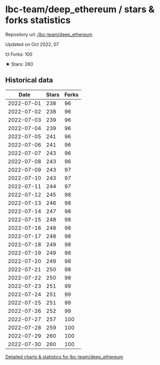# lbc-team/deep_ethereum / stars & forks statistics

Repository url: [/lbc-team/deep_ethereum](https://github.com/lbc-team/deep_ethereum)

Updated on Oct 2022, 07

☋ Forks: 100

★ Stars: 260

## Historical data
| Date | Stars | Forks |
|------|-------|-------|
| 2022-07-01 | 238 | 96 | 
| 2022-07-02 | 238 | 96 | 
| 2022-07-03 | 239 | 96 | 
| 2022-07-04 | 239 | 96 | 
| 2022-07-05 | 241 | 96 | 
| 2022-07-06 | 241 | 96 | 
| 2022-07-07 | 243 | 96 | 
| 2022-07-08 | 243 | 96 | 
| 2022-07-09 | 243 | 97 | 
| 2022-07-10 | 243 | 97 | 
| 2022-07-11 | 244 | 97 | 
| 2022-07-12 | 245 | 98 | 
| 2022-07-13 | 246 | 98 | 
| 2022-07-14 | 247 | 98 | 
| 2022-07-15 | 248 | 98 | 
| 2022-07-16 | 248 | 98 | 
| 2022-07-17 | 248 | 98 | 
| 2022-07-18 | 249 | 98 | 
| 2022-07-19 | 249 | 98 | 
| 2022-07-20 | 249 | 98 | 
| 2022-07-21 | 250 | 98 | 
| 2022-07-22 | 250 | 98 | 
| 2022-07-23 | 251 | 99 | 
| 2022-07-24 | 251 | 99 | 
| 2022-07-25 | 251 | 99 | 
| 2022-07-26 | 252 | 99 | 
| 2022-07-27 | 257 | 100 | 
| 2022-07-28 | 259 | 100 | 
| 2022-07-29 | 260 | 100 | 
| 2022-07-30 | 260 | 100 | 


[Detailed charts & statistics for lbc-team/deep_ethereum](https://reviewgithub.com/rep/lbc-team/deep_ethereum)
